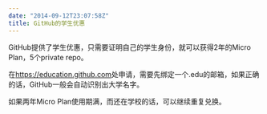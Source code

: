 ```yaml
---
date: "2014-09-12T23:07:58Z"
title: GitHub的学生优惠
---
```


GitHub提供了学生优惠，只需要证明自己的学生身份，就可以获得2年的Micro Plan，5个private repo。

在<a href="http://education.github.com" target="_blank">https://education.github.com</a>处申请，需要先绑定一个.edu的邮箱，如果正确的话，GitHub一般会自动识别出大学名字。

如果两年Micro Plan使用期满，而还在学校的话，可以继续重复兑换。